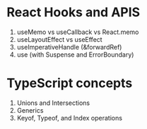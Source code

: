 # React Hooks and APIS
1) useMemo vs useCallback vs React.memo
2) useLayoutEffect vs useEffect
3) useImperativeHandle (&forwardRef)
4) use (with Suspense and ErrorBoundary)

# TypeScript concepts
1) Unions and Intersections
2) Generics
3) Keyof, Typeof, and Index operations
